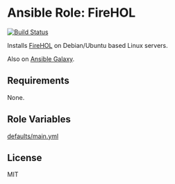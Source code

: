 # Ansible Role: FireHOL

[![Build Status](https://travis-ci.org/hwwilliams/ansible-role-firehol.svg?branch=master)](https://travis-ci.org/hwwilliams/ansible-role-firehol)

Installs [FireHOL](https://firehol.org/) on Debian/Ubuntu based Linux servers.

Also on [Ansible Galaxy](https://galaxy.ansible.com/hwwilliams/firehol).

## Requirements

None.

## Role Variables

[defaults/main.yml](defaults/main.yml)

## License

MIT